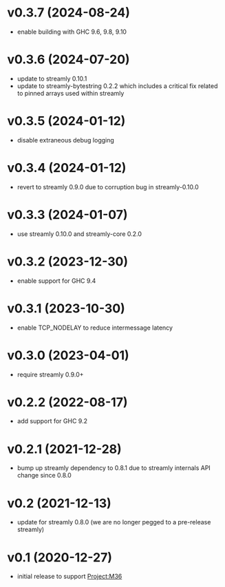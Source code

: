# v0.3.7 (2024-08-24)

* enable building with GHC 9.6, 9.8, 9.10
	
# v0.3.6 (2024-07-20)

* update to streamly 0.10.1
* update to streamly-bytestring 0.2.2 which includes a critical fix related to pinned arrays used within streamly

# v0.3.5 (2024-01-12)

* disable extraneous debug logging

# v0.3.4 (2024-01-12)

* revert to streamly 0.9.0 due to corruption bug in streamly-0.10.0

# v0.3.3 (2024-01-07)

* use streamly 0.10.0 and streamly-core 0.2.0

# v0.3.2 (2023-12-30)

* enable support for GHC 9.4

# v0.3.1 (2023-10-30)

* enable TCP_NODELAY to reduce intermessage latency

# v0.3.0 (2023-04-01)

* require streamly 0.9.0+

# v0.2.2 (2022-08-17)

* add support for GHC 9.2
	
# v0.2.1 (2021-12-28)

* bump up streamly dependency to 0.8.1 due to streamly internals API change since 0.8.0

# v0.2 (2021-12-13)

* update for streamly 0.8.0 (we are no longer pegged to a pre-release streamly)

# v0.1 (2020-12-27)

* initial release to support [Project:M36](https://github.com/agentm/project-m36)
	
